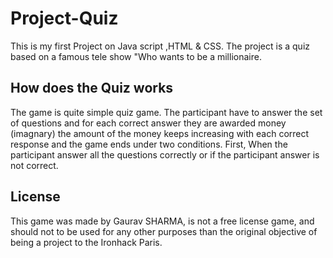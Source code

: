 # Project-Quiz
This is my first Project on Java script ,HTML & CSS. The project is a quiz based on a famous tele show "Who wants to be a millionaire.

## How does the Quiz works

The game is quite simple quiz game. The participant have to answer the set of questions and for each correct answer they are awarded money (imagnary) the amount of the money keeps increasing with each correct response and the game ends under two conditions. First, When the participant answer all the questions correctly or if the participant answer is not correct.

## License
This game was made by Gaurav SHARMA, is not a free license game, and should not to be used for any other purposes than the original objective of being a project to the Ironhack Paris.
